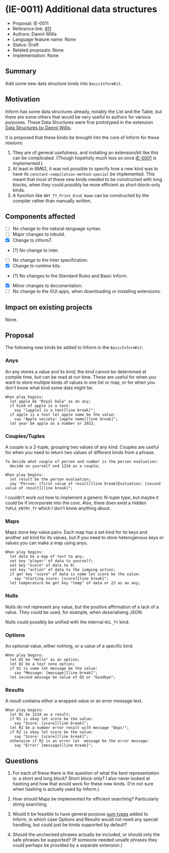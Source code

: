 # (IE-0011) Additional data structures

* Proposal: IE-0011
* Reference link: [#11](https://github.com/ganelson/inform-evolution/pull/11)
* Authors: Dannii Willis
* Language feature name: None
* Status: Draft
* Related proposals: None
* Implementation: None

## Summary

Add some new data structure kinds into `BasicInformKit`.

## Motivation

Inform has some data structures already, notably the List and the Table, but there are some others that would be very useful to authors for various purposes. These Data Structures were first prototyped in the extension [Data Structures by Dannii Willis](https://github.com/i7/extensions/blob/9.3/Dannii%20Willis/Data%20Structures.i7x).

It is proposed that these kinds be brought into the core of Inform for these reasons:

1. They are of general usefulness, and installing an extension/kit like this can be complicated. (Though hopefully much less so once [IE-0001](https://github.com/ganelson/inform-evolution/pull/1) is implemented.)
2. At least in 6M62, it was not possible to specify how a new kind was to have its `constant-compilation-method:special` be implemented. This meant that most of these new kinds needed to be constructed with long blocks, when they could possibly be more efficient as short-block-only kinds.
3. A function like `ANY_TY_Print_Kind_Name` can be constructed by the compiler rather than manually written.

## Components affected

- [ ] No change to the natural-language syntax.
- [ ] Major changes to inbuild.
- [x] Change to inform7.
- [?] No change to inter.
- [ ] No change to the Inter specification.
- [x] Change to runtime kits.
- [?] No changes to the Standard Rules and Basic Inform.
- [x] Minor changes to documentation.
- [ ] No change to the GUI apps, when downloading or installing extensions.

## Impact on existing projects

None.

## Proposal

The following new kinds be added to Inform in the `BasicInformKit`:

### Anys

An any stores a value and its kind; the kind cannot be determined at compile time, but can be read at run time. These are useful for when you want to store multiple kinds of values in one list or map, or for when you don't know what kind some data might be.

```
When play begins:
  let apple be "Royal Gala" as an any;
  if kind of apple is a text:
    say "[apple] is a text[line break]";
  if apple is a text let apple name be the value:
    say "Apple variety: [apple name][line break]";
  let year be apple as a number or 2022;
```

### Couples/Tuples

A couple is a 2-tuple, grouping two values of any kind. Couples are useful for when you need to return two values of different kinds from a phrase.

```
To decide what couple of person and number is the person evaluation:
  decide on yourself and 1234 as a couple;

When play begins:
  let result be the person evaluation;
  say "Person: [first value of result][line break]Evaluation: [second value of result][line break]";
```

I couldn't work out how to implement a generic N-tuple type, but maybe it could be if incorporate into the core. Also, there does exist a hidden `TUPLE_ENTRY_TY` which I don't know anything about.

### Maps

Maps store key-value pairs. Each map has a set kind for its keys and another set kind for its values, but if you need to store heterogenous keys or values you can make a map using anys.

```
When play begins:
  let data be a map of text to any;
  set key "player" of data to yourself;
  set key "score" of data to 0;
  set key "action" of data to the jumping action;
  if get key "score" of data is some let score be the value:
    say "Starting score: [score][line break]";
  let temperature be get key "temp" of data or 23 as an any;
```

### Nulls

Nulls do not represent any value, but the positive affirmation of a lack of a value. They could be used, for example, when deserialising JSON.

Nulls could possibly be unified with the internal `NIL_TY` kind.

### Options

An optional value, either nothing, or a value of a specific kind.

```
When play begins:
  let O1 be "Hello" as an option;
  let O2 be a text none option;
  if O1 is some let message be the value:
    say "Message: [message][line break]";
  let second message be value of O2 or "Goodbye";
```

### Results

A result contains either a wrapped value or an error message text.

```
When play begins:
  let R1 be 1234 as a result;
  if R1 is okay let score be the value:
    say "Score: [score][line break]";
  let R2 be a number error result with message "Oops!";
  if R2 is okay let score be the value:
    say "Score: [score][line break]";
  otherwise if R2 is an error let  message be the error message:
    say "Error! [message][line break]";
```

## Questions

1. For each of these there is the question of what the best representation is: a short and long block? Short block only? I also never looked at hashing and how that would work for these new kinds. (I'm not sure when hashing is actually used by Inform.)

2. How should Maps be implemented for efficient searching? Particularly string searching.

3. Would it be feasible to have general purpose [sum types](https://en.wikipedia.org/wiki/Algebraic_data_type) added to Inform, in which case Options and Results would not need any special handling, but could just be kinds supported by default?

4. Should the unchecked phrases actually be included, or should only the safe phrases be supported? (If someone needed unsafe phrases they could perhaps be provided by a separate extension.)
